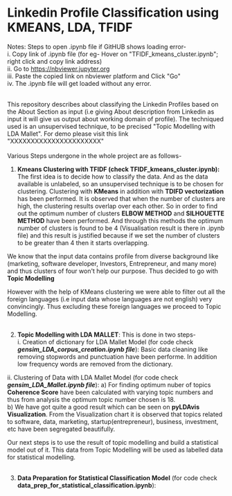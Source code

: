# Linkedin Profile Classification using KMEANS, LDA, TFIDF
Notes: Steps to open .ipynb file if GitHUB shows loading error- <br>
i. Copy link of .ipynb file (for eg- Hover on "TFIDF_kmeans_cluster.ipynb"; right click and copy link address) <br>
ii. Go to https://nbviewer.jupyter.org  <br>
iii. Paste the copied link on nbviewer platform and Click "Go" <br>
iv. The .ipynb file will get loaded without any error.
<br>
<br>

This repository describes about classifying the Linkedin Profiles based on the About Section as input (i.e giving About description from Linkedin as input it will give us output about working domain of profile). The techniqued used is an unsupervised technique, to be precised "Topic Modelling with LDA Mallet". For demo please visit this link "XXXXXXXXXXXXXXXXXXXXXX"
<br>
<br>
Various Steps undergone in the whole project are as follows- <br>
1. **Kmeans Clustering with TFIDF (check TFIDF_kmeans_cluster.ipynb):** The first idea is to decide how to classify the data. And as the data available is unlabeled, so an unsupervised technique is to be chosen for clustering. Clustering with **KMeans** in addition with **TDIFD vectorization** has been performed. It is observed that when the number of clusters are high, the clustering results overlap over each other. So in order to find out the optimum number of clusters **ELBOW METHOD** and **SILHOUETTE METHOD** have been performed. And through this methods the optimum number of clusters is found to be 4 (Visualisation result is there in .ipynb file) and this result is justified because if we set the number of clusters to be greater than 4 then it starts overlapping. <br>

We know that the input data contains profile from diverse background like (marketing, software developer, Investors, Entrepreneur, and many more) and thus clusters of four won't help our purpose. Thus decided to go with **Topic Modelling**<br>

However with the help of KMeans clustering we were able to filter out all the foreign languages (i.e input data whose languages are not english) very convincingly. Thus excluding these foreign languages we proceed to Topic Modelling. <br> <br> 


2. **Topic Modelling with LDA MALLET**: This is done in two steps- <br>
i. Creation of dictionary for LDA Mallet Model (for code check **_gensim_LDA_corpus_creation.ipynb file_**): Basic data cleaning like removing stopwords and punctuation have been performe. In addition low frequency words are removed from the dictionary.<br>

ii. Clustering of Data with LDA Mallet Model (for code check **_gensim_LDA_Mallet.ipynb file_**): a) For finding optimum nuber of topics **Coherence Score** have been calculated with varying topic numbers and thus from analysis the optimum topic number chosen is 18. <br>
b) We have got quite a good result which can be seen on **pyLDAvis Visualization**. From the Visualization chart it is observed that topics related to software, data, marketing, startup(entrepreneur), business, investment, etc have been segregated beautifully. <br>

Our next steps is to use the result of topic modelling and build a statistical model out of it. This data from Topic Modelling will be used as labelled data for statistical modelling. <br><br>


3. **Data Preparation for Statistical Classification Model** (for code check **data_prep_for_statistical_classification.ipynb**):


